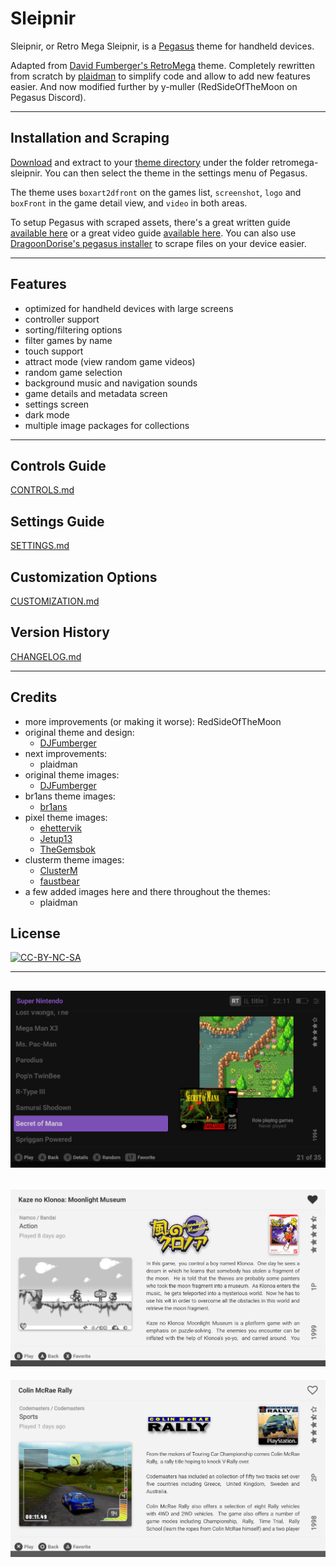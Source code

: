 # Sleipnir

Sleipnir, or Retro Mega Sleipnir, is a [Pegasus](https://pegasus-frontend.org) theme for handheld devices.

Adapted from [David Fumberger's RetroMega](https://github.com/djfumberger/retromega) theme. Completely rewritten from scratch by [plaidman](https://github.com/plaidman) to simplify code and allow to add new features easier. And now modified further by y-muller (RedSideOfTheMoon on Pegasus Discord).

---

## Installation and Scraping
[Download](https://github.com/y-muller/retromega-sleipnir) and extract to your [theme directory](http://pegasus-frontend.org/docs/user-guide/installing-themes) under the folder retromega-sleipnir. You can then select the theme in the settings menu of Pegasus.

The theme uses `boxart2dfront` on the games list, `screenshot`, `logo` and `boxFront` in the game detail view, and `video` in both areas.

To setup Pegasus with scraped assets, there's a great written guide [available here](https://basvroegop.nl/pegasus) or a great video guide [available here](https://www.youtube.com/watch?v=fGWve7YYwGQ). You can also use [DragoonDorise's pegasus installer](https://www.pegasus-installer.com/) to scrape files on your device easier.

---

## Features
- optimized for handheld devices with large screens
- controller support
- sorting/filtering options
- filter games by name
- touch support
- attract mode (view random game videos)
- random game selection
- background music and navigation sounds
- game details and metadata screen
- settings screen
- dark mode
- multiple image packages for collections

---

## Controls Guide
[CONTROLS.md](CONTROLS.md)

## Settings Guide
[SETTINGS.md](SETTINGS.md)

## Customization Options
[CUSTOMIZATION.md](CUSTOMIZATION.md)

## Version History
[CHANGELOG.md](CHANGELOG.md)

---

## Credits
- more improvements (or making it worse): RedSideOfTheMoon
- original theme and design:
    - [DJFumberger](https://github.com/djfumberger/retromega)
- next improvements:
    - plaidman
- original theme images:
    - [DJFumberger](https://github.com/djfumberger/retromega)
- br1ans theme images:
    - [br1ans](https://www.reddit.com/r/miniSNESmods/comments/av5i33/more_folders_by_request/)
- pixel theme images:
    - [ehettervik](https://github.com/ehettervik/es-theme-pixel)
    - [Jetup13](https://github.com/jetup13/es-theme-pixel)
    - [TheGemsbok](https://github.com/TheGemsbok/es-theme-pixel)
- clusterm theme images:
    - [ClusterM](https://github.com/ClusterM/hakchi2/tree/master/folder_images)
    - [faustbear](https://www.reddit.com/r/miniSNESmods/comments/995ylx/additional_pixel_art_icon_pack_22/)
- a few added images here and there throughout the themes:
    - plaidman

## License
[![CC-BY-NC-SA](https://i.creativecommons.org/l/by-nc-sa/4.0/88x31.png)](http://creativecommons.org/licenses/by-nc-sa/4.0/)

---
![game list dark](.meta/screenshots/GameListDarkTheme.png)
---
![game details](.meta/screenshots/GameDetails.png)
---
![game details PS](.meta/screenshots/GameDetailsPlayStationButtons.png)

